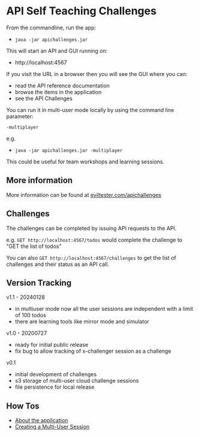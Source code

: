 # API Self Teaching Challenges

From the commandline, run the app:
 
- `java -jar apichallenges.jar`

This will start an API and GUI running on:

- http://localhost:4567

If you visit the URL in a browser then you will see the GUI where you can:
 
- read the API reference documentation
- browse the items in the application
- see the API Challenges

You can run it in multi-user mode locally by using the command line parameter:

`-multiplayer`

e.g.

- `java -jar apichallenges.jar -multiplayer`

This could be useful for team workshops and learning sessions.

## More information

More information can be found at [eviltester.com/apichallenges](https://eviltester.com/apichallenges)

## Challenges

The challenges can be completed by issuing API requests to the API.

e.g. `GET http://localhost:4567/todos` would complete the challenge to "GET the list of todos"

You can also `GET http://localhost:4567/challenges` to get the list of challenges and their status as an API call.

## Version Tracking

v1.1 - 20240128

- in multiuser mode now all the user sessions are independent with a limit of 100 todos
- there are learning tools like mirror mode and simulator

v1.0 - 20200727

- ready for initial public release
- fix bug to allow tracking of x-challenger session as a challenge

v0.1

- initial development of challenges
- s3 storage of multi-user cloud challenge sessions
- file persistence for local release

## How Tos

- [About the application](https://github.com/eviltester/thingifier/blob/master/challenger/info/00_welcome.md)
- [Creating a Multi-User Session](https://github.com/eviltester/thingifier/blob/master/challenger/info/10_how_to_register_cloud_challenger.md)

